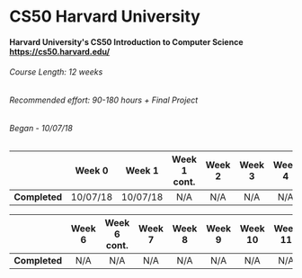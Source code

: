 # CS50 Harvard University
#### Harvard University's CS50 Introduction to Computer Science https://cs50.harvard.edu/

###### Course Length: <i>12 weeks</i><br/>
###### Recommended effort: <i>90-180 hours + Final Project</i>
###### Began - <i>10/07/18</i>

|                  |Week 0     | Week 1    | Week 1 cont. | Week 2  | Week 3  | Week 4  | Week 5    | 
| ---------------- |:---------:| :--------:|:------------:| :------:|:-------:| :------:|:---------:| 
| <b>Completed</b> | 10/07/18  | 10/07/18  | N/A          | N/A     | N/A     | N/A     | N/A       | 

|                  |Week 6  |Week 6 cont. | Week 7    | Week 8       | Week 9  | Week 10  | Week 11 |
| ---------------- |:------:|:-----------:| :--------:|:------------:| :------:|:-------:| :-------:|
| <b>Completed</b> | N/A     |N/A         | N/A       | N/A          | N/A     | N/A     | N/A      | 
